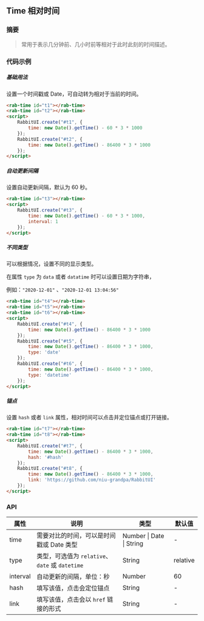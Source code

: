 ## Time 相对时间

### 摘要

> 常用于表示几分钟前、几小时前等相对于此时此刻的时间描述。

### 代码示例

##### 基础用法

设置一个时间戳或 Date，可自动转为相对于当前的时间。

```html
<rab-time id="t1"></rab-time>
<rab-time id="t2"></rab-time>
<script>
    RabbitUI.create("#t1", {
        time: new Date().getTime() - 60 * 3 * 1000
    });
    RabbitUI.create("#t2", {
        time: new Date().getTime() - 86400 * 3 * 1000
    });    
</script>
```

##### 自动更新间隔

设置自动更新间隔，默认为 60 秒。

```html
<rab-time id="t3"></rab-time>
<script>
    RabbitUI.create("#t3", {
        time: new Date().getTime() - 60 * 3 * 1000,
        interval: 1
    });
</script>
```

##### 不同类型

可以根据情况，设置不同的显示类型。

在属性 `type`  为 `data` 或者  `datatime` 时可以设置日期为字符串，

例如：`"2020-12-01"` 、`"2020-12-01 13:04:56"`

```html
<rab-time id="t4"></rab-time>
<rab-time id="t5"></rab-time>
<rab-time id="t6"></rab-time>
<script>
    RabbitUI.create("#t4", {
        time: new Date().getTime() - 86400 * 3 * 1000  
    });
    RabbitUI.create("#t5", {
        time: new Date().getTime() - 86400 * 3 * 1000, 
        type: 'date'
    }); 
    RabbitUI.create("#t6", {
        time: new Date().getTime() - 86400 * 3 * 1000,
        type: 'datetime'
    });        
</script>
```

##### 锚点

设置 `hash` 或者 `link` 属性，相对时间可以点击并定位锚点或打开链接。

```html
<rab-time id="t7"></rab-time>
<rab-time id="t8"></rab-time>
<script>
    RabbitUI.create("#t7", {
        time: new Date().getTime() - 86400 * 3 * 1000,
        hash: '#hash'
    });
    RabbitUI.create("#t8", {
        time: new Date().getTime() - 86400 * 3 * 1000,
        link: 'https://github.com/niu-grandpa/RabbitUI'
    });    
</script>
```

### API

| 属性     | 说明                                             | 类型                     | 默认值   |
| -------- | ------------------------------------------------ | ------------------------ | -------- |
| time     | 需要对比的时间，可以是时间戳或 Date 类型         | Number \| Date \| String | -        |
| type     | 类型，可选值为 `relative`、`date` 或  `datetime` | String                   | relative |
| interval | 自动更新的间隔，单位：秒                         | Number                   | 60       |
| hash     | 填写该值，点击会定位锚点                         | String                   | -        |
| link     | 填写该值，点击会以 `href` 链接的形式             | String                   | -        |


